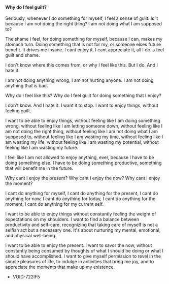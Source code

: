 #### Why do I feel guilt?

Seriously, whenever I do something for myself, I feel a sense of guilt.
Is it because I am not doing the right thing? I am not doing what I am supposed to?

The shame I feel, for doing something for myself, because I can, makes my stomach turn.
Doing something that is not for my, or someone elses future benefit. It drives me insane.
I cant enjoy it, I cant appreciate it, all I do is feel guilt and shame.

I don't know where this comes from, or why I feel like this. But I do. And I hate it.

I am not doing anything wrong, I am not hurting anyone. I am not doing anything that is bad.

Why do I feel like this? Why do I feel guilt for doing something that I enjoy?

I don't know. And I hate it. I want it to stop. I want to enjoy things, without feeling guilt.

I want to be able to enjoy things, without feeling like I am doing something wrong, without feeling like I am letting someone down, without feeling like I am not doing the right thing, without feeling like I am not doing what I am supposed to, without feeling like I am wasting my time, without feeling like I am wasting my life, without feeling like I am wasting my potential, without feeling like I am wasting my future.

I feel like I am not allowed to enjoy anything, ever, because I have to be doing something else.
I have to be doing something productive, something that will benefit me in the future.

Why cant I enjoy the present? Why cant I enjoy the now? Why cant I enjoy the moment?

I cant do anything for myself, I cant do anything for the present, I cant do anything for now, I cant do anything for today, I cant do anything for the moment, I cant do anything for my current self.

I want to be able to enjoy things without constantly feeling the weight of expectations on my shoulders. I want to find a balance between productivity and self-care, recognizing that taking care of myself is not a selfish act but a necessary one. It's about nurturing my mental, emotional, and physical well-being.

I want to be able to enjoy the present. I want to savor the now, without constantly being consumed by thoughts of what I should be doing or what I should have accomplished. I want to give myself permission to revel in the simple pleasures of life, to indulge in activities that bring me joy, and to appreciate the moments that make up my existence.

- VOID-722IF5